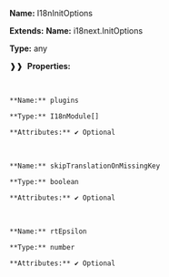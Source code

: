**Name:** I18nInitOptions

**Extends:** **Name:** i18next.InitOptions

**Type:** any

❱❱&nbsp;&nbsp;**Properties:**

&nbsp;&nbsp;&nbsp;&nbsp;&nbsp;
```
**Name:** plugins

**Type:** I18nModule[]

**Attributes:** ✔ Optional

```

&nbsp;&nbsp;&nbsp;&nbsp;&nbsp;
```
**Name:** skipTranslationOnMissingKey

**Type:** boolean

**Attributes:** ✔ Optional

```

&nbsp;&nbsp;&nbsp;&nbsp;&nbsp;
```
**Name:** rtEpsilon

**Type:** number

**Attributes:** ✔ Optional

```

